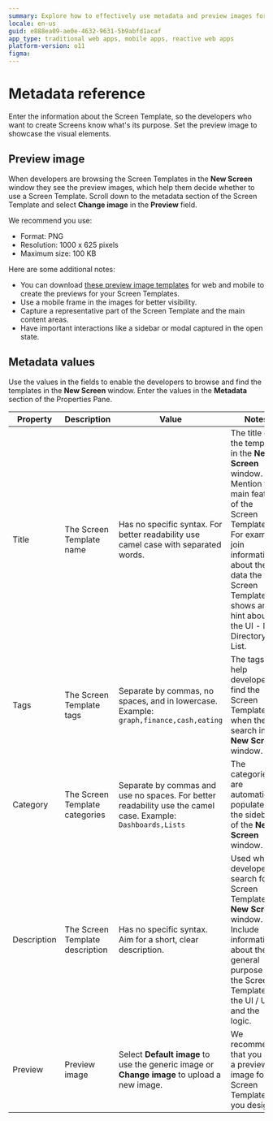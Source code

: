 ```yaml
---
summary: Explore how to effectively use metadata and preview images for Screen Templates in OutSystems 11 (O11).
locale: en-us
guid: e888ea09-ae0e-4632-9631-5b9abfd1acaf
app_type: traditional web apps, mobile apps, reactive web apps
platform-version: o11
figma:
---
```


# Metadata reference

Enter the information about the Screen Template, so the developers who want to create Screens know what's its purpose. Set the preview image to showcase the visual elements.

## Preview image

When developers are browsing the Screen Templates in the **New Screen** window they see the preview images, which help them decide whether to use a Screen Template. Scroll down to the metadata section of the Screen Template and select **Change image** in the **Preview** field.

We recommend you use:

* Format: PNG
* Resolution: 1000 x 625 pixels
* Maximum size: 100 KB

Here are some additional notes:

* You can download [these preview image templates](<https://www.outsystems.com/Downloads/ScreenDetails.aspx?MajorVersion=1&ReleaseId=19347>) for web and mobile to create the previews for your Screen Templates.
* Use a mobile frame in the images for better visibility.
* Capture a representative part of the Screen Template and the main content areas.
* Have important interactions like a sidebar or modal captured in the open state.

## Metadata values

Use the values in the fields to enable the developers to browse and find the templates in the **New Screen** window. Enter the values in the **Metadata** section of the Properties Pane.

Property | Description | Value | Notes  
---|---|---|---  
Title | The Screen Template name | Has no specific syntax. For better readability use camel case with separated words. | The title of the template in the **New Screen** window. Mention the main feature of the Screen Template. For example, join information about the data the Screen Template shows and a hint about the UI - like Directory List.  
Tags | The Screen Template tags | Separate by commas, no spaces, and in lowercase. Example: `graph,finance,cash,eating` | The tags help developers find the Screen Template when they search in the **New Screen** window.  
Category | The Screen Template categories | Separate by commas and use no spaces. For better readability use the camel case. Example: `Dashboards,Lists` | The categories are automatically populated in the sidebar of the **New Screen** window.
Description | The Screen Template description| Has no specific syntax. Aim for a short, clear description. | Used when developers search for a Screen Template in **New Screen** window. Include information about the general purpose of the Screen Template, the UI / UX and the logic.
Preview | Preview image | Select **Default image** to use the generic image or **Change image** to upload a new image. | We recommend that you set a preview image for all Screen Templates you design.
